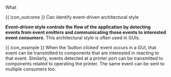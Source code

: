 <span id="title">What</span>

<span id="prereqs"></span>

<span id="outcomes">{{ icon_outcome }} Can identify event-driven architectural style</span>

<div id="body">

**_Event-driven_ style controls the flow of the application by detecting <tooltip content="An event is a notable occurrence that happens inside or outside the software, such as the user clicking a button, a timer running out, minimizing a window, etc.">events</tooltip> from event _emitters_ and communicating those events to interested event _consumers_.** This architectural style is often used in GUIs.

<pic eager src="{{baseUrl}}/architecture/architecturalStyles/eventDriven/what/images/eventDriven.png" width="450" />

<box>

{{ icon_example }} When the ‘button clicked’ event occurs in a GUI, that event can be transmitted to components that are interested in reacting to that event. Similarly, events detected at a printer port can be transmitted to components related to operating the printer. The same event can be sent to multiple consumers too.

<pic eager src="{{baseUrl}}/architecture/architecturalStyles/eventDriven/what/images/eventDrivenExamples.png" width="450" />

</box>

</div>

<div id="extras">
</div>
